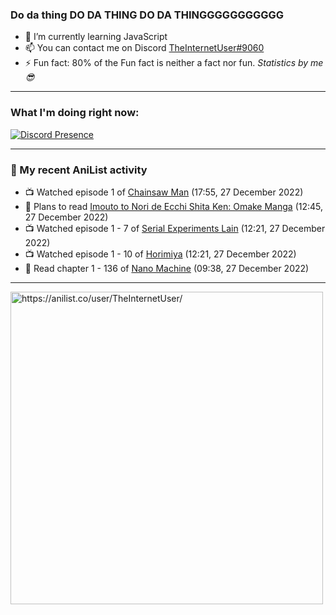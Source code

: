 ### Do da thing DO DA THING DO DA THINGGGGGGGGGGG

- 🌱 I’m currently learning JavaScript
- 📫 You can contact me on Discord [TheInternetUser#9060](https://discord.com/users/534117072796385300)
- ⚡ Fun fact: 80% of the Fun fact is neither a fact nor fun. _Statistics by me 😎_
<hr>
 
### What I'm doing right now:
[![Discord Presence](https://lanyard.cnrad.dev/api/534117072796385300)](https://discord.com/users/534117072796385300)
<hr>
  
### 🌸 My recent AniList activity

<!-- ANILIST_ACTIVITY:start -->

-   📺 Watched episode 1 of [Chainsaw Man](https://anilist.co/anime/127230) (17:55, 27 December 2022)
-   📖 Plans to read [Imouto to Nori de Ecchi Shita Ken: Omake Manga](https://anilist.co/manga/159337) (12:45, 27 December 2022)
-   📺 Watched episode 1 - 7 of [Serial Experiments Lain](https://anilist.co/anime/339) (12:21, 27 December 2022)
-   📺 Watched episode 1 - 10 of [Horimiya](https://anilist.co/anime/124080) (12:21, 27 December 2022)
-   📖 Read chapter 1 - 136 of [Nano Machine](https://anilist.co/manga/120980) (09:38, 27 December 2022)

<!-- ANILIST_ACTIVITY:end -->
<hr>

<img width="500" alt="https://anilist.co/user/TheInternetUser/" src="https://img.anili.st/User/929966"/>
